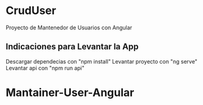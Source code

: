 # CrudUser
Proyecto de Mantenedor de Usuarios con Angular 


## Indicaciones para Levantar la App

Descargar dependecias con "npm install"
Levantar proyecto con "ng serve"
Levantar api con "npm run api"

# Mantainer-User-Angular
